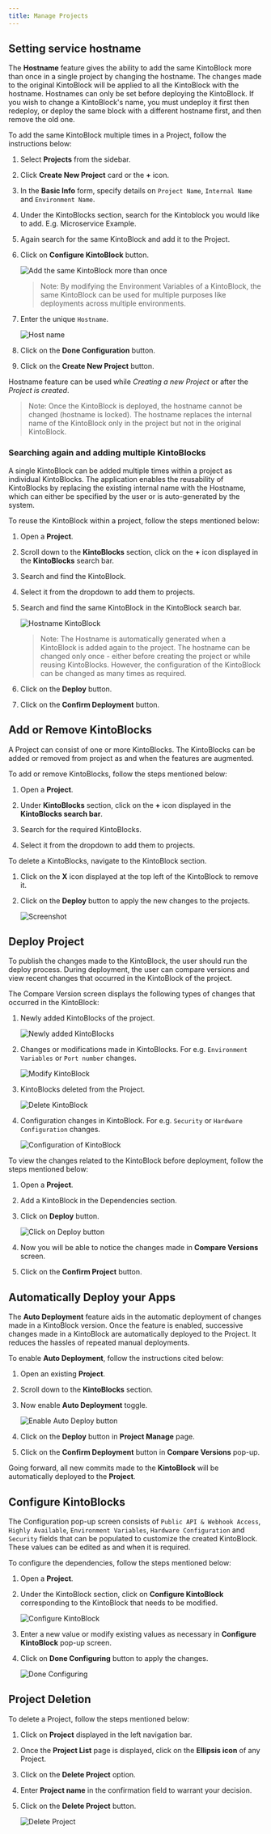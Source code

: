 ```yaml
---
title: Manage Projects
---
```


## Setting service hostname

The **Hostname** feature gives the ability to add the same KintoBlock more than once in a single project by changing the hostname. The changes made to the original KintoBlock will be applied to all the KintoBlock with the hostname. Hostnames can only be set before deploying the KintoBlock. If you wish to change a KintoBlock's name, you must undeploy it first then redeploy, or deploy the same block with a different hostname first, and then remove the old one.

To add the same KintoBlock multiple times in a Project, follow the instructions below:

1. Select **Projects** from the sidebar.

2. Click **Create New Project** card or the **+** icon.

3. In the **Basic Info** form, specify details on `Project Name`, `Internal Name` and `Environment Name`.

4. Under the KintoBlocks section, search for the Kintoblock you would like to add. E.g. Microservice Example.

5. Again search for the same KintoBlock and add it to the Project.

6. Click on **Configure KintoBlock** button.
   
   ![Add the same KintoBlock more than once](/docs/assets/add-same-kb.png)
   
   >Note: By modifying the Environment Variables of a KintoBlock, the same KintoBlock can be used for multiple purposes like deployments across multiple environments.
   
7. Enter the unique `Hostname`.

   ![Host name](/docs/assets/host-name.png)
   
8. Click on the **Done Configuration** button.

9. Click on the **Create New Project** button.

Hostname feature can be used while _Creating a new Project_ or after the _Project is created_.

> Note: Once the KintoBlock is deployed, the hostname cannot be changed (hostname is locked). The hostname replaces the internal name of the KintoBlock only in the project but not in the original KintoBlock. 

### Searching again and adding multiple KintoBlocks

A single KintoBlock can be added multiple times within a project as individual KintoBlocks. The application enables the reusability of KintoBlocks by replacing the existing internal name with the Hostname, which can either be specified by the user or is auto-generated by the system.

To reuse the KintoBlock within a project, follow the steps mentioned below:
1. Open a **Project**.

2. Scroll down to the **KintoBlocks** section, click on the **+** icon displayed in the **KintoBlocks** search bar.

3. Search and find the KintoBlock.

4. Select it from the dropdown to add them to projects.

5. Search and find the same KintoBlock in the KintoBlock search bar.

   ![Hostname KintoBlock](/docs/assets/hostname-kb.png)

   > Note: The Hostname is automatically generated when a KintoBlock is added again to the project. The hostname can be changed only once - either before creating the project or while reusing KintoBlocks. However, the configuration of the KintoBlock can be changed as many times as required.

6. Click on the **Deploy** button.

7. Click on the **Confirm Deployment** button.

## Add or Remove KintoBlocks

A Project can consist of one or more KintoBlocks. The KintoBlocks can be added or removed from project as and when the features are augmented. 

To add or remove KintoBlocks, follow the steps mentioned below:

1. Open a **Project**.

2. Under **KintoBlocks** section, click on the **+** icon displayed in the **KintoBlocks search bar**.

3. Search for the required KintoBlocks.

4. Select it from the dropdown to add them to projects.


To delete a KintoBlocks, navigate to the KintoBlock section.

1. Click on the **X** icon displayed at the top left of the KintoBlock to remove it.

2. Click on the **Deploy** button to apply the new changes to the projects.

   ![Screenshot](/docs/assets/delete-kb-deployments.png)
   
## Deploy Project

To publish the changes made to the KintoBlock, the user should run the deploy process. During deployment, the user can compare versions and view recent changes that occurred in the KintoBlock of the project.

The Compare Version screen displays the following types of changes that occurred in the KintoBlock:

1. Newly added KintoBlocks of the project.
   
   ![Newly added KintoBlocks](/docs/assets/add-kintoblock.png)
  
2. Changes or modifications made in KintoBlocks. For e.g. `Environment Variables` or `Port number` changes.
   
   ![Modify KintoBlock](/docs/assets/modify-kintoblock.png)
   
3. KintoBlocks deleted from the Project.
   
   ![Delete KintoBlock](/docs/assets/delete-kintoblock.png)
   
4. Configuration changes in KintoBlock. For e.g. `Security` or `Hardware Configuration` changes.
   
   ![Configuration of KintoBlock](/docs/assets/configuration-kintoblock.png)
   
To view the changes related to the KintoBlock before deployment, follow the steps mentioned below:

1. Open a **Project**.

2. Add a KintoBlock in the Dependencies section.

3. Click on **Deploy** button.

   ![Click on Deploy button](/docs/assets/deploy-button.png)
 
4. Now you will be able to notice the changes made in **Compare Versions** screen.

5. Click on the **Confirm Project** button.
 
## Automatically Deploy your Apps

The **Auto Deployment** feature aids in the automatic deployment of changes made in a KintoBlock version. Once the feature is enabled, successive changes made in a KintoBlock are automatically deployed to the Project. It reduces the hassles of repeated manual deployments.

To enable **Auto Deployment**, follow the instructions cited below:

1. Open an existing **Project**.

2. Scroll down to the **KintoBlocks** section.

3. Now enable **Auto Deployment** toggle.

    ![Enable Auto Deploy button](/docs/assets/enable-auto-deploy-button.png)

4. Click on the **Deploy** button in **Project Manage** page.

5. Click on the **Confirm Deployment** button in **Compare Versions** pop-up.

Going forward, all new commits made to the **KintoBlock** will be automatically deployed to the **Project**.

## Configure KintoBlocks

The Configuration pop-up screen consists of `Public API & Webhook Access`, `Highly Available`, `Environment Variables`, `Hardware Configuration` and `Security` fields that can be populated to customize the created KintoBlock. These values can be edited as and when it is required.

To configure the dependencies, follow the steps mentioned below:

1. Open a **Project**.

2. Under the KintoBlock section, click on **Configure KintoBlock** corresponding to the KintoBlock that needs to be modified.

   ![Configure KintoBlock](/docs/assets/configure-kintoblock.png)

3. Enter a new value or modify existing values as necessary in **Configure KintoBlock** pop-up screen.

4. Click on **Done Configuring** button to apply the changes.

   ![Done Configuring](/docs/assets/done-configuring.png)


## Project Deletion

To delete a Project, follow the steps mentioned below:

1. Click on **Project** displayed in the left navigation bar.

2. Once the **Project List** page is displayed, click on the **Ellipsis icon** of any Project.

3. Click on the **Delete Project** option.

4. Enter **Project name** in the confirmation field to warrant your decision.

5. Click on the **Delete Project** button.

    ![Delete Project](/docs/assets/delete-projects.png)
